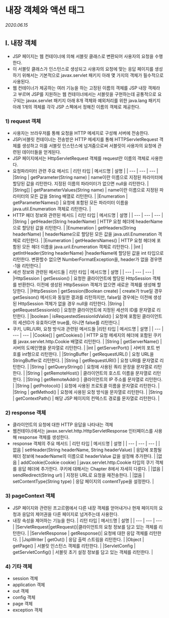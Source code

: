 # 내장 객체와 액션 태그

###### 2020.06.15

## I. 내장 객체
- JSP 페이지는 웹 컨테이너에 의해 서블릿 클래스로 변환되어 사용자의 요청을 수행한다.
- 이 서블릿 클래스가 인스턴스로 생성되고 사용자의 요청에 맞는 응답 페이지를 생성하기 위해서는 기본적으로 javax.servlet 패키지 아래 몇 가지의 객체가 필수적으로 사용된다.
- 웹 컨테이너가 제공하는 여러 기능을 하는 고정된 이름의 객체를 JSP 내장 객체라고 부르며 JSP를 지원하는 웹 컨테이너에서는 서블릿을 구현하는데 공통적으로 요구되는 javax.servlet 패키지 아래 8개 객체와 예외처리를 위한 java.lang 패키지 아래 1개의 객체를 각각 JSP 스펙에서 정해진 이름의 객체로 제공한다.

### 1) request 객체
- 사용자는 브라우저를 통해 요청을 HTTP 메세지로 구성해 서버에 전송한다.
- JSP/서블릿 컨테이너는 전송받은 HTTP 메세지를 통해 HTTPServletRequest 객체를 생성하고 이를 서블릿 인스턴스에 넘겨줌으로써 서블릿이 사용자의 요청에 관련된 데이터들을 얻게된다.
- JSP 페이지에서는 HttpServletRequest 객체를 request란 이름의 객체로 사용한다.
- 요청파라미터 관련 주요 메서드
  | 리턴 타입 | 메서드명 | 설명 |
  | --- | --- | --- |
  |String | getParameter(String name) | name이란 이름으로 지정된 파라미터에 할당된 값을 리턴한다. 지정된 이름의 파라미터가 없으면 null을 리턴한다. |
  |String[] | getParameterValues(String name) | name이란 이름으로 지정된 파라미터의 모든 값을 String 배열로 리턴한다. |
  |Enumeration | getParameterNames() | 요청에 포함된 모든 파라미터 이름을 java.util.Enumeration 객체로 리턴한다. |
- HTTP 헤더 정보와 관련된 메서드
  | 리턴 타입 | 메서드명 | 설명 |
  | --- | --- | --- |
  |String | getHeader(String headerName) | HTTP 요청 헤더에 headerName으로 할당된 값을 리턴한다. |
  |Enumeration | getHeaders(String headerName) | headerName으로 할당된 모든 값을 java.util.Enumeration 객체로 리턴한다. |
  |Enumeration | getHeadersNames() | HTTP 요청 헤더에 포함된 모든 헤더 이름을 java.uril.Enumeration 객체로 리턴한다. |
  |int | getIntHeader(String headerName) |headerName에 할당된 값을 int 타입으로 리턴한다. 변환할수 없으면 NumberFormatException을, header가 없을 경우엔 -1을 리턴한다.|
- 세션 정보와 관련된 메서드들
  | 리턴 타입 | 메서드명 | 설명 |
  | --- | --- | --- |
  |HttpSession | getSession() | 요청한 클라이언트에 할당된 HttpSession 객체를 반환한다. 이전에 생성된 HttpSession 객체가 없으면 새로운 객체를 생성해 할당한다. |
  |HttpSession | getSession(Boolean create) | create가 true일 경우 getSesison() 메서드와 동일한 결과를 리턴하지만, false일 경우에는 이전에 생성된 HttpSession 객체가 없을 경우 null을 리턴한다.
  |String | getRequestSessionId() | 요청한 클라이언트에 지정된 세션의 ID를 문자열로 리턴한다. |
  |boolean | isRequestedSessionIdValid() | 요청에 포함된 클라이언트의 세션ID가 유효하다면 true를, 아니면 false를 리턴한다.|
- 쿠키, URL/URI, 요청 방식과 관련된 메서드들
  |리턴 타입 | 메서드명 | 설명 |
  | --- | --- | --- |
  |Cookie[] | getCookies() | HTTP 요청 메세지의 헤더에 포함된 쿠키를 javax.servlet.http.Cookie 배열로 리턴한다. |
  |String | getServerName() | 서버의 도메인명을 문자열로 리턴한다. |
  |int | getServerPort() | 서버의 포트 번호를 int형으로 리턴한다. |
  |StringBuffer | getRequestURL() | 요청 URL을 StringBuffer로 리턴한다. |
  |String | getRequestURI() | 요청 URI를 문자열로 리턴한다. |
  |String | getQueryString() | 요청에 사용된 쿼리 문장을 문자열로 리턴한다. |
  |String | getRemoteHost() | 클라이언트의 호스트 이름을 문자열로 리턴한다. |
  |String | getRemoteAddr() | 클라이언트의 IP 주소를 문자열로 리턴한다. |
  |String | getProtocol() | 요청에 사용된 프로토콜 이름을 문자열로 리턴한다. |
  |String | getMethod() | 요청에 사용된 요청 방식을 문자열로 리턴한다. |
  |String | getContextPath() | 해당 JSP 페이지의 컨텍스트 경로를 문자열로 리턴한다. |

### 2) response 객체
- 클라이언트의 요청에 대한 HTTP 응답을 나타내는 객체
- 웹컨테이너에서는 javax.servlet.http.HttpServletResponse 인터페이스를 사용해 response 객체를 생성한다.
- response 객체의 주요 메서드
  | 리턴 타입 | 메서드명 | 설명 |
  | --- | --- | --- |
  |없음 | setHeader(String headerName, String headerValue) | 응답에 포함될 헤더 정보에 headerName의 이름으로 headerValue 값을 설정해 추가한다. |
  |없음 | addCookie(Cookie cookie) | javax.servlet.http.Cookie 타입의 쿠기 객체를 응답 헤더에 추가한다. 쿠키에 대해서는 Chapter 8에서 자세히 다룬다. |
  |없음 | sendRedirect(String url) | 지정된 URL로 요청을 재전송한다. |
  |없음 | setContentType(String type) | 응답 페이지의 contentType을 설정한다. |

### 3) pageContext 객체
- JSP 페이지와 관련된 프고르램에서 다른 내장 객체를 얻어내거나 현재 페이지의 요청과 응답의 제어권을 다른 페이지로 넘겨주는데 사용한다.
- 내장 속성을 제어하는 기능을 한다.
  | 리턴 타입 | 메서드명 | 설명 |
  | --- | --- | --- |
  |ServletRequest|getRequest()|클라이언트의 요청 정보를 담고 있는 객체를 리턴한다. |
  |ServletResponse | getResponse()| 요청에 대한 응답 객체를 리턴한다. |
  |JspWriter | getOut() | 응답 출력 스트림을 리턴한다. |
  |Object | getPage() | 서블릿 인스턴스 객체를 리턴한다. |
  |ServletConfig | getServletConfig() | 서블릿 초기 설정 정보를 담고 있는 객체를 리턴한다. | 

### 4) 기타 객체
- session 객체
- application 객체
- out 객체
- config 객체
- page 객체
- exception 객체